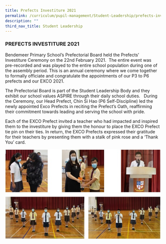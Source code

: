 ```yaml
---
title: Prefects Investiture 2021
permalink: /curriculum/pupil-management/Student-Leadership/prefects-investiture-2021
description: ""
third_nav_title: Student Leadership
---
```

### PREFECTS INVESTITURE 2021

Bendemeer Primary School’s Prefectorial Board held the Prefects’ Investiture Ceremony on the 22nd February 2021.  The entire event was pre-recorded and was played to the entire school population during one of the assembly period. This is an annual ceremony where we come together to formally officiate and congratulate the appointments of our P3 to P6 prefects and our EXCO 2021.

  

The Prefectorial Board is part of the Student Leadership Body and they exhibit our school values ASPIRE through their daily school duties.   During the Ceremony, our Head Prefect, Chin Si Hao (P6 Self-Discipline) led the newly appointed Exco Prefects in reciting the Prefect’s Oath, reaffirming their commitment towards leading and serving the school with pride.

  

Each of the EXCO Prefect invited a teacher who had impacted and inspired them to the investiture by giving them the honour to place the EXCO Prefect tie pin on their ties. In return, the EXCO Prefects expressed their gratitude for their teachers by presenting them with a stalk of pink rose and a ‘Thank You’ card.

  
![investiture.jpg](/images/investiture.jpg)